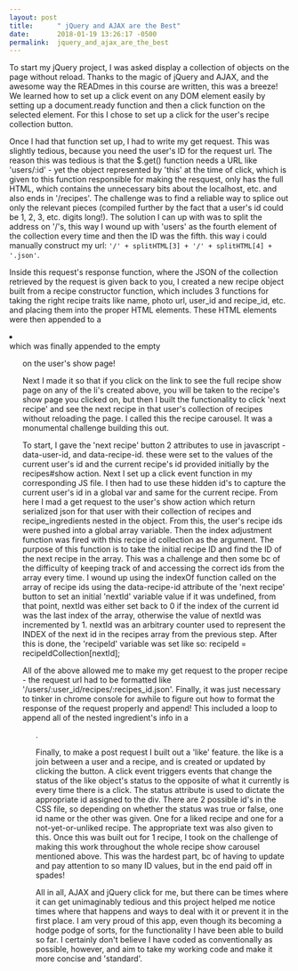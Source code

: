 ```yaml
---
layout: post
title:      " jQuery and AJAX are the Best"
date:       2018-01-19 13:26:17 -0500
permalink:  jquery_and_ajax_are_the_best
---
```



To start my jQuery project, I was asked display a collection of objects on the page without reload. Thanks to the magic of jQuery and AJAX, and the awesome way the READmes in this course are written, this was a breeze! We learned how to set up a click event on any DOM element easily by setting up a document.ready function and then a click function on the selected element. For this I chose to set up a click for the user's recipe collection button.
 
 Once I had that function set up, I had to write my get request. This was slightly tedious, because you need the user's ID for the request url. The reason this was tedious is that the $.get() function needs a URL like 'users/:id' - yet the object represented by 'this' at the time of click, which is given to this function responsible for making the resquest, only has the full HTML, which contains the unnecessary bits about the localhost, etc. and also ends in '/recipes'. The challenge was to find a reliable way to splice out only the relevant pieces (compiled further by the fact that a user's id could be 1, 2, 3, etc. digits long!). The solution I can up with was to split the address on '/'s, this way I wound up with 'users' as the fourth element of the collection every time and then the ID was the fifth. this way i could manually construct my url: `'/' + splitHTML[3] + '/' + splitHTML[4] + '.json'`.
 
 Inside this request's response function, where the JSON of the collection retrieved by the request is given back to you,
 I created a new recipe object built from a recipe constructor function, which includes 3 functions for taking the right recipe traits like name, photo url, user_id and recipe_id, etc. and placing them into the proper HTML elements. These HTML elements were then appended to a <li></li> which was finally appended to the empty <ul> on the user's show page!
 
Next I made it so that if you click on the link to see the full recipe show page on any of the li's created above, you will be taken to the recipe's show page you clicked on, but then I built the functionality to click 'next recipe' and see the next recipe in that user's collection of recipes without reloading the page. I called this the recipe carousel. It was a monumental challenge building this out.
 
To start, I gave the 'next recipe' button 2 attributes to use in javascript - data-user-id, and data-recipe-id. these were set to the values of the current user's id and the current recipe's id provided initially by the recipes#show action. Next I set up a click event function in my corresponding JS file. I then had to use these hidden id's to capture the current user's id in a global var and same for the current recipe. From here I mad a get request to the user's show action which return serialized json for that user with their collection of recipes and recipe_ingredients nested in the object. From this, the user's recipe ids were pushed into a global array variable. Then the index adjustment function was fired with this recipe id collection as the argument. The purpose of this function is to take the initial recipe ID and find the ID of the next recipe in the array. This was a challenge and then some bc of the difficulty of keeping track of and accessing the correct ids from the array every time. I wound up using the indexOf function called on the array of recipe ids using the data-recipe-id attribute of the 'next recipe' button to set an initial 'nextId' variable value if it was undefined, from that point, nextId was either set back to 0 if the index of the current id was the last index of the array, otherwise the value of nextId was incremented by 1. nextId was an arbitrary counter used to represent the INDEX of the next id in the recipes array from the previous step. After this is done, the 'recipeId' variable was set like so: recipeId = recipeIdCollection[nextId];
 
All of the above allowed me to make my get request to the proper recipe - the request url had to be formatted like '/users/:user_id/recipes/:recipes_id.json'. Finally, it was just necessary to tinker in chrome console for awhile to figure out how to format the response of the request properly and append! This included a loop to append all of the nested ingredient's info in a <ul>.
 
Finally, to make a post request I built out a 'like' feature. the like is a join between a user and a recipe, and is created or updated by clicking the button. A click event triggers events that change the status of the like object's status to the opposite of what it currently is every time there is a click. The status attribute is used to dictate the appropriate id assigned to the div. There are 2 possible id's in the CSS file, so depending on whether the status was true or false, one id name or the other was given. One for a liked recipe and one for a not-yet-or-unliked recipe. The appropriate text was also given to this. Once this was built out for 1 recipe, I took on the challenge of making this work throughout the whole recipe show carousel mentioned above. This was the hardest part, bc of having to update and pay attention to so many ID values, but in the end paid off in spades!
 
All in all, AJAX and jQuery click for me, but there can be times where it can get unimaginably tedious and this project helped me notice times where that happens and ways to deal with it or prevent it in the first place. I am very proud of this app, even though its becoming a hodge podge of sorts, for the functionality I have been able to build so far. I certainly don't believe I have coded as conventionally as possible, however, and aim to take my working code and make it more concise and 'standard'.
